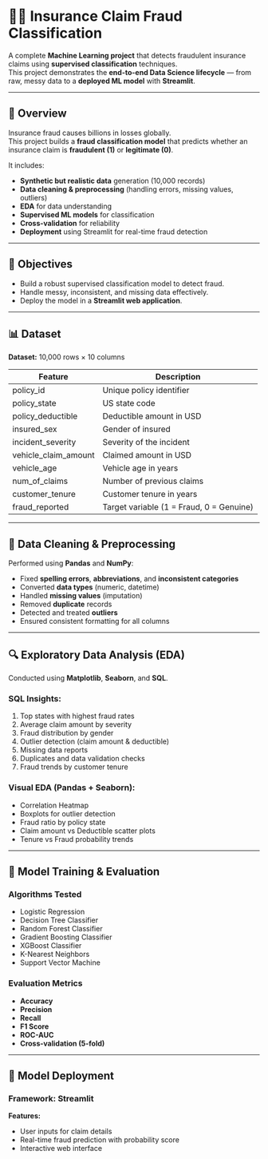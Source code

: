# 🕵️‍♂️ Insurance Claim Fraud Classification

A complete **Machine Learning project** that detects fraudulent insurance claims using **supervised classification** techniques.  
This project demonstrates the **end-to-end Data Science lifecycle** — from raw, messy data to a **deployed ML model** with **Streamlit**.

---

## 🧠 Overview

Insurance fraud causes billions in losses globally.  
This project builds a **fraud classification model** that predicts whether an insurance claim is **fraudulent (1)** or **legitimate (0)**.  

It includes:
- **Synthetic but realistic data** generation (10,000 records)
- **Data cleaning & preprocessing** (handling errors, missing values, outliers)
- **EDA** for data understanding
- **Supervised ML models** for classification
- **Cross-validation** for reliability
- **Deployment** using Streamlit for real-time fraud detection

---

## 🎯 Objectives

- Build a robust supervised classification model to detect fraud.  
- Handle messy, inconsistent, and missing data effectively.  
- Deploy the model in a **Streamlit web application**.

---

## 📊 Dataset

**Dataset:** 10,000 rows × 10 columns 

| Feature | Description |
|----------|--------------|
| policy_id | Unique policy identifier |
| policy_state | US state code |
| policy_deductible | Deductible amount in USD |
| insured_sex | Gender of insured |
| incident_severity | Severity of the incident |
| vehicle_claim_amount | Claimed amount in USD |
| vehicle_age | Vehicle age in years |
| num_of_claims | Number of previous claims |
| customer_tenure | Customer tenure in years |
| fraud_reported | Target variable (1 = Fraud, 0 = Genuine) |

---

## 🧹 Data Cleaning & Preprocessing

Performed using **Pandas** and **NumPy**:
- Fixed **spelling errors**, **abbreviations**, and **inconsistent categories**
- Converted **data types** (numeric, datetime)
- Handled **missing values** (imputation)
- Removed **duplicate** records
- Detected and treated **outliers**
- Ensured consistent formatting for all columns

---

## 🔍 Exploratory Data Analysis (EDA)

Conducted using **Matplotlib**, **Seaborn**, and **SQL**.

### SQL Insights:
1. Top states with highest fraud rates  
2. Average claim amount by severity  
3. Fraud distribution by gender  
4. Outlier detection (claim amount & deductible)  
5. Missing data reports  
6. Duplicates and data validation checks  
7. Fraud trends by customer tenure  

### Visual EDA (Pandas + Seaborn):
- Correlation Heatmap  
- Boxplots for outlier detection  
- Fraud ratio by policy state  
- Claim amount vs Deductible scatter plots  
- Tenure vs Fraud probability trends  

---

## 🤖 Model Training & Evaluation

### Algorithms Tested
- Logistic Regression  
- Decision Tree Classifier  
- Random Forest Classifier  
- Gradient Boosting Classifier  
- XGBoost Classifier  
- K-Nearest Neighbors  
- Support Vector Machine  

### Evaluation Metrics
- **Accuracy**
- **Precision**
- **Recall**
- **F1 Score**
- **ROC-AUC**
- **Cross-validation (5-fold)**

---

## 💾 Model Deployment

### Framework: **Streamlit**

**Features:**
- User inputs for claim details  
- Real-time fraud prediction with probability score  
- Interactive web interface  

